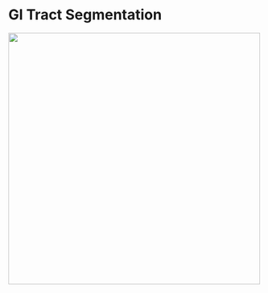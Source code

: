 # GI Tract Segmentation

<img src="https://github.com/AlbertoUAH/gi-tract-segmentation/blob/main/media/readme-video.gif" width="500" height="500" />
